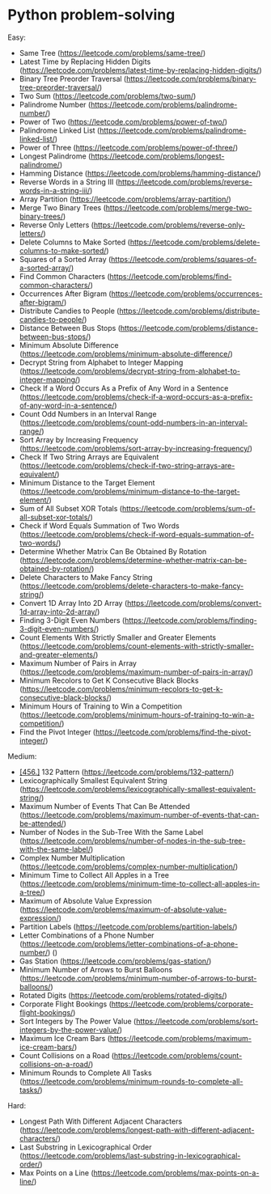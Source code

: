 # Python problem-solving

Easy:
- Same Tree (https://leetcode.com/problems/same-tree/)
- Latest Time by Replacing Hidden Digits (https://leetcode.com/problems/latest-time-by-replacing-hidden-digits/)
- Binary Tree Preorder Traversal (https://leetcode.com/problems/binary-tree-preorder-traversal/)
- Two Sum (https://leetcode.com/problems/two-sum/)
- Palindrome Number (https://leetcode.com/problems/palindrome-number/)
- Power of Two (https://leetcode.com/problems/power-of-two/)
- Palindrome Linked List (https://leetcode.com/problems/palindrome-linked-list/)
- Power of Three (https://leetcode.com/problems/power-of-three/)
- Longest Palindrome (https://leetcode.com/problems/longest-palindrome/)
- Hamming Distance (https://leetcode.com/problems/hamming-distance/)
- Reverse Words in a String III (https://leetcode.com/problems/reverse-words-in-a-string-iii/)
- Array Partition (https://leetcode.com/problems/array-partition/)
- Merge Two Binary Trees (https://leetcode.com/problems/merge-two-binary-trees/)
- Reverse Only Letters (https://leetcode.com/problems/reverse-only-letters/)
- Delete Columns to Make Sorted (https://leetcode.com/problems/delete-columns-to-make-sorted/)
- Squares of a Sorted Array (https://leetcode.com/problems/squares-of-a-sorted-array/)
- Find Common Characters (https://leetcode.com/problems/find-common-characters/)
- Occurrences After Bigram (https://leetcode.com/problems/occurrences-after-bigram/)
- Distribute Candies to People (https://leetcode.com/problems/distribute-candies-to-people/)
- Distance Between Bus Stops (https://leetcode.com/problems/distance-between-bus-stops/)
- Minimum Absolute Difference (https://leetcode.com/problems/minimum-absolute-difference/)
- Decrypt String from Alphabet to Integer Mapping (https://leetcode.com/problems/decrypt-string-from-alphabet-to-integer-mapping/)
- Check If a Word Occurs As a Prefix of Any Word in a Sentence (https://leetcode.com/problems/check-if-a-word-occurs-as-a-prefix-of-any-word-in-a-sentence/)
- Count Odd Numbers in an Interval Range (https://leetcode.com/problems/count-odd-numbers-in-an-interval-range/)
- Sort Array by Increasing Frequency (https://leetcode.com/problems/sort-array-by-increasing-frequency/)
- Check If Two String Arrays are Equivalent (https://leetcode.com/problems/check-if-two-string-arrays-are-equivalent/)
- Minimum Distance to the Target Element (https://leetcode.com/problems/minimum-distance-to-the-target-element/)
- Sum of All Subset XOR Totals (https://leetcode.com/problems/sum-of-all-subset-xor-totals/)
- Check if Word Equals Summation of Two Words (https://leetcode.com/problems/check-if-word-equals-summation-of-two-words/)
- Determine Whether Matrix Can Be Obtained By Rotation (https://leetcode.com/problems/determine-whether-matrix-can-be-obtained-by-rotation/)
- Delete Characters to Make Fancy String (https://leetcode.com/problems/delete-characters-to-make-fancy-string/)
- Convert 1D Array Into 2D Array (https://leetcode.com/problems/convert-1d-array-into-2d-array/)
- Finding 3-Digit Even Numbers (https://leetcode.com/problems/finding-3-digit-even-numbers/)
- Count Elements With Strictly Smaller and Greater Elements (https://leetcode.com/problems/count-elements-with-strictly-smaller-and-greater-elements/)
- Maximum Number of Pairs in Array (https://leetcode.com/problems/maximum-number-of-pairs-in-array/)
- Minimum Recolors to Get K Consecutive Black Blocks (https://leetcode.com/problems/minimum-recolors-to-get-k-consecutive-black-blocks/)
- Minimum Hours of Training to Win a Competition (https://leetcode.com/problems/minimum-hours-of-training-to-win-a-competition/)
- Find the Pivot Integer (https://leetcode.com/problems/find-the-pivot-integer/)

Medium:
- [[456.]](leetcode/456.py) 132 Pattern (https://leetcode.com/problems/132-pattern/)
- Lexicographically Smallest Equivalent String (https://leetcode.com/problems/lexicographically-smallest-equivalent-string/)
- Maximum Number of Events That Can Be Attended (https://leetcode.com/problems/maximum-number-of-events-that-can-be-attended/)
- Number of Nodes in the Sub-Tree With the Same Label (https://leetcode.com/problems/number-of-nodes-in-the-sub-tree-with-the-same-label/)
- Complex Number Multiplication (https://leetcode.com/problems/complex-number-multiplication/)
- Minimum Time to Collect All Apples in a Tree (https://leetcode.com/problems/minimum-time-to-collect-all-apples-in-a-tree/)
- Maximum of Absolute Value Expression (https://leetcode.com/problems/maximum-of-absolute-value-expression/)
- Partition Labels (https://leetcode.com/problems/partition-labels/)
- Letter Combinations of a Phone Number (https://leetcode.com/problems/letter-combinations-of-a-phone-number/) ()
- Gas Station (https://leetcode.com/problems/gas-station/)
- Minimum Number of Arrows to Burst Balloons (https://leetcode.com/problems/minimum-number-of-arrows-to-burst-balloons/)
- Rotated Digits (https://leetcode.com/problems/rotated-digits/)
- Corporate Flight Bookings (https://leetcode.com/problems/corporate-flight-bookings/)
- Sort Integers by The Power Value (https://leetcode.com/problems/sort-integers-by-the-power-value/)
- Maximum Ice Cream Bars (https://leetcode.com/problems/maximum-ice-cream-bars/)
- Count Collisions on a Road (https://leetcode.com/problems/count-collisions-on-a-road/)
- Minimum Rounds to Complete All Tasks (https://leetcode.com/problems/minimum-rounds-to-complete-all-tasks/)

Hard:
- Longest Path With Different Adjacent Characters (https://leetcode.com/problems/longest-path-with-different-adjacent-characters/)
- Last Substring in Lexicographical Order (https://leetcode.com/problems/last-substring-in-lexicographical-order/)
- Max Points on a Line (https://leetcode.com/problems/max-points-on-a-line/)

